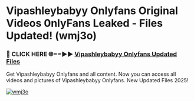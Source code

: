 # Vipashleybabyy Onlyfans Original Videos 0nlyFans Leaked - Files Updated! (wmj3o)

<h3>🔴 CLICK HERE 🌐==►► <a href="https://tinyurl.com/ehrbuxhb" rel="nofollow">Vipashleybabyy Onlyfans Updated Files</a></h3>

Get Vipashleybabyy Onlyfans and all content. Now you can access all videos and pictures of Vipashleybabyy Onlyfans. New Updated Files 2025!

[![wmj3o](https://i.imgur.com/lVYEuWS.gif)](https://tinyurl.com/ehrbuxhb)
